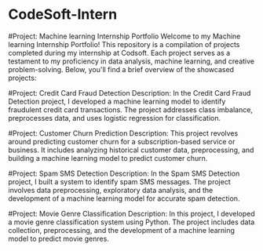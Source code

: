 # CodeSoft-Intern

#Project: Machine learning Internship Portfolio
Welcome to my Machine learning Internship Portfolio! This repository is a compilation of projects completed during my internship at Codsoft. Each project serves as a testament to my proficiency in data analysis, machine learning, and creative problem-solving. Below, you'll find a brief overview of the showcased projects:

#Project: Credit Card Fraud Detection
Description: In the Credit Card Fraud Detection project, I developed a machine learning model to identify fraudulent credit card transactions. The project addresses class imbalance, preprocesses data, and uses logistic regression for classification.

#Project: Customer Churn Prediction
Description: This project revolves around predicting customer churn for a subscription-based service or business. It includes analyzing historical customer data, preprocessing, and building a machine learning model to predict customer churn.

#Project: Spam SMS Detection
Description: In the Spam SMS Detection project, I built a system to identify spam SMS messages. The project involves data preprocessing, exploratory data analysis, and the development of a machine learning model for accurate spam detection.

#Project: Movie Genre Classification
Description: In this project, I developed a movie genre classification system using Python. The project includes data collection, preprocessing, and the development of a machine learning model to predict movie genres.

